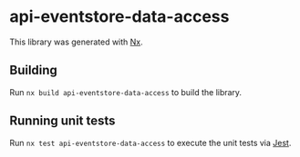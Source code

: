 # api-eventstore-data-access

This library was generated with [Nx](https://nx.dev).

## Building

Run `nx build api-eventstore-data-access` to build the library.

## Running unit tests

Run `nx test api-eventstore-data-access` to execute the unit tests via [Jest](https://jestjs.io).
